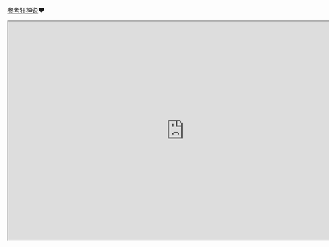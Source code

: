 [参考狂神说](https://www.bilibili.com/video/BV1F5411J7vK?p=1&totalPage=7)❤

<iframe height=498 width=800 src="https://www.bilibili.com/video/BV1F5411J7vK?t=1.0">



